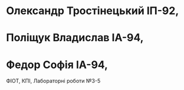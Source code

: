 # Олександр Тростінецький ІП-92, 
# Поліщук Владислав ІА-94, 
# Федор Софія ІА-94,
ФІОТ, КПІ, Лабораторні роботи №3-5